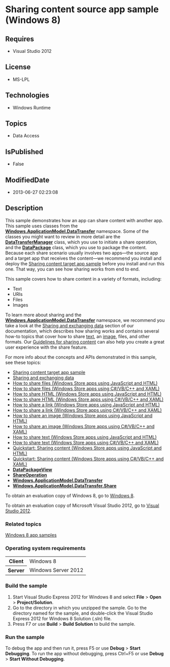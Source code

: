 # Sharing content source app sample (Windows 8)
## Requires
* Visual Studio 2012
## License
* MS-LPL
## Technologies
* Windows Runtime
## Topics
* Data Access
## IsPublished
* False
## ModifiedDate
* 2013-06-27 02:23:08
## Description

<div id="mainSection">
<p>This sample demonstrates how an app can share content with another app. This sample uses classes from the
<a href="http://msdn.microsoft.com/library/windows/apps/br205967"><b>Windows.ApplicationModel.DataTransfer</b></a> namespace. Some of the classes you might want to review in more detail are the
<a href="http://msdn.microsoft.com/library/windows/apps/br205932"><b>DataTransferManager</b></a> class, which you use to initiate a share operation, and the
<a href="http://msdn.microsoft.com/library/windows/apps/br205873"><b>DataPackage</b></a> class, which you use to package the content. Because each share scenario usually involves two apps—the source app and a target app that receives the content—we recommend
 you install and deploy the <a href="http://go.microsoft.com/fwlink/p/?linkid=231519">
Sharing content target app sample</a> before you install and run this one. That way, you can see how sharing works from end to end.
</p>
<p>This sample covers how to share content in a variety of formats, including:</p>
<ul>
<li>Text </li><li>URIs </li><li>Files </li><li>Images </li></ul>
<p></p>
<p>To learn more about sharing and the <a href="http://msdn.microsoft.com/library/windows/apps/br205967">
<b>Windows.ApplicationModel.DataTransfer</b></a> namespace, we recommend you take a look at the
<a href="http://msdn.microsoft.com/library/windows/apps/hh464923">Sharing and exchanging data</a> section of our documentation, which describes how sharing works and contains several how-to topics that cover how to share
<a href="http://msdn.microsoft.com/library/windows/apps/hh758313">text</a>, an <a href="http://msdn.microsoft.com/library/windows/apps/hh758305">
image</a>, files, and other formats. Our <a href="http://msdn.microsoft.com/library/windows/apps/hh465251">
Guidelines for sharing content</a> can also help you create a great user experience with the share feature.
</p>
<p>For more info about the concepts and APIs demonstrated in this sample, see these topics:</p>
<ul>
<li><a href="http://go.microsoft.com/fwlink/p/?linkid=231519">Sharing content target app sample</a>
</li><li><a href="http://msdn.microsoft.com/library/windows/apps/hh464923">Sharing and exchanging data</a>
</li><li><a href="http://msdn.microsoft.com/library/windows/apps/hh758308">How to share files (Windows Store apps using JavaScript and HTML)</a>
</li><li><a href="http://msdn.microsoft.com/library/windows/apps/hh871371">How to share files (Windows Store apps using C#/VB/C&#43;&#43; and XAML)</a>
</li><li><a href="http://msdn.microsoft.com/library/windows/apps/hh758310">How to share HTML (Windows Store apps using JavaScript and HTML)</a>
</li><li><a href="http://msdn.microsoft.com/library/windows/apps/hh973055">How to share HTML (Windows Store apps using C#/VB/C&#43;&#43; and XAML)</a>
</li><li><a href="m_clipboard.share_links">How to share a link (Windows Store apps using JavaScript and HTML)</a>
</li><li><a href="m_clipboard_mca.share_links">How to share a link (Windows Store apps using C#/VB/C&#43;&#43; and XAML)</a>
</li><li><a href="http://msdn.microsoft.com/library/windows/apps/hh758305">How to share an image (Windows Store apps using JavaScript and HTML)</a>
</li><li><a href="http://msdn.microsoft.com/library/windows/apps/hh871370">How to share an image (Windows Store apps using C#/VB/C&#43;&#43; and XAML)</a>
</li><li><a href="http://msdn.microsoft.com/library/windows/apps/hh758313">How to share text (Windows Store apps using JavaScript and HTML)</a>
</li><li><a href="http://msdn.microsoft.com/library/windows/apps/hh871372">How to share text (Windows Store apps using C#/VB/C&#43;&#43; and XAML)</a>
</li><li><a href="http://msdn.microsoft.com/library/windows/apps/hh465261">Quickstart: Sharing content (Windows Store apps using JavaScript and HTML)</a>
</li><li><a href="http://msdn.microsoft.com/library/windows/apps/hh871368">Quickstart: Sharing content (Windows Store apps using C#/VB/C&#43;&#43; and XAML)</a>
</li><li><a href="http://msdn.microsoft.com/library/windows/apps/br205873view"><b>DataPackageView</b></a>
</li><li><a href="http://msdn.microsoft.com/library/windows/apps/br205977"><b>ShareOperation</b></a>
</li><li><a href="http://msdn.microsoft.com/library/windows/apps/br205967"><b>Windows.ApplicationModel.DataTransfer</b></a>
</li><li><a href="http://msdn.microsoft.com/library/windows/apps/br205989"><b>Windows.ApplicationModel.DataTransfer.Share</b></a>
</li></ul>
<p></p>
<p>To obtain an evaluation copy of Windows&nbsp;8, go to <a href="http://go.microsoft.com/fwlink/p/?linkid=241655">
Windows&nbsp;8</a>.</p>
<p>To obtain an evaluation copy of Microsoft Visual Studio&nbsp;2012, go to <a href="http://go.microsoft.com/fwlink/p/?linkid=241656">
Visual Studio&nbsp;2012</a>.</p>
<h3><a id="related_topics"></a>Related topics</h3>
<dl><dt><a href="http://go.microsoft.com/fwlink/p/?LinkID=227694">Windows 8 app samples</a>
</dt></dl>
<h3>Operating system requirements</h3>
<table>
<tbody>
<tr>
<th>Client</th>
<td><dt>Windows&nbsp;8 </dt></td>
</tr>
<tr>
<th>Server</th>
<td><dt>Windows Server&nbsp;2012 </dt></td>
</tr>
</tbody>
</table>
<h3>Build the sample</h3>
<ol>
<li>Start Visual Studio Express&nbsp;2012 for Windows&nbsp;8 and select <b>File</b> &gt; <b>
Open</b> &gt; <b>Project/Solution</b>. </li><li>Go to the directory in which you unzipped the sample. Go to the directory named for the sample, and double-click the Visual Studio Express&nbsp;2012 for Windows&nbsp;8 Solution (.sln) file.
</li><li>Press F7 or use <b>Build</b> &gt; <b>Build Solution</b> to build the sample. </li></ol>
<h3>Run the sample</h3>
<p>To debug the app and then run it, press F5 or use <b>Debug</b> &gt; <b>Start Debugging</b>. To run the app without debugging, press Ctrl&#43;F5 or use
<b>Debug</b> &gt; <b>Start Without Debugging</b>.</p>
</div>
